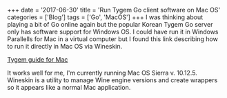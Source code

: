 +++
date = '2017-06-30'
title = 'Run Tygem Go client software on Mac OS'
categories = ['Blog']
tags = ['Go', 'MacOS']
+++
I was thinking about playing a bit of Go online again but the popular Korean 
Tygem Go server only has software support for Windows OS. I could have run it in Windows 
Parallells for Mac in a virtual computer but I found this link describing how 
to run it directly in Mac OS via Wineskin.

[Tygem guide for Mac](https://www.evernote.com/shard/s287/sh/00099ac5-5169-4ed9-865c-3b2a744e78b9/d5a37226328312b4)

It works well for me, I'm currently running Mac OS Sierra v. 10.12.5. 
Wineskin is a utility to manage Wine engine versions and create wrappers so 
it appears like a normal Mac application.

